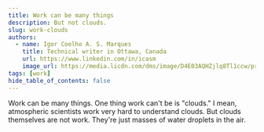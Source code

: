 ```yaml
---
title: Work can be many things
description: But not clouds.
slug: work-clouds
authors:
  - name: Igor Coelho A. S. Marques
    title: Technical writer in Ottawa, Canada 
    url: https://www.linkedin.com/in/icasm
    image_url: https://media.licdn.com/dms/image/D4E03AQHZjlq8Tl1ccw/profile-displayphoto-shrink_800_800/0/1705677142126?e=1713398400&v=beta&t=_mzrYXwTu2_-a-Tt-0HKC4utBw9RU3UE5tcg-3wN-gA
tags: [work]
hide_table_of_contents: false
---
```


Work can be many things. One thing work can't be is "clouds." I mean, atmospheric scientists work very hard to understand clouds. But clouds themselves are not work. They're just masses of water droplets in the air.

